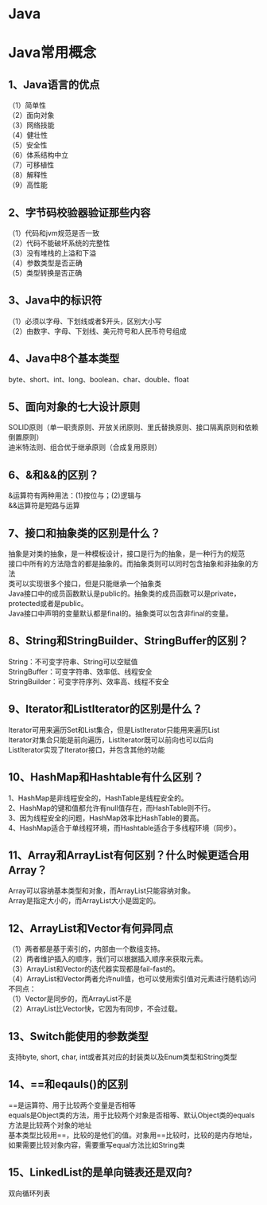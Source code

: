 # Java<br>
# Java常用概念<br>
## 1、Java语言的优点<br>
   （1）简单性<br>
   （2）面向对象<br>
   （3）网络技能<br>
   （4）健壮性<br>
   （5）安全性<br>
   （6）体系结构中立<br>
   （7）可移植性<br>
   （8）解释性<br>
   （9）高性能<br>
## 2、字节码校验器验证那些内容<br>
   （1）代码和jvm规范是否一致<br>
   （2）代码不能破坏系统的完整性<br>
   （3）没有堆栈的上溢和下溢<br>
   （4）参数类型是否正确<br>
   （5）类型转换是否正确<br>
## 3、Java中的标识符<br>
   （1）必须以字母、下划线或者$开头，区别大小写<br>
   （2）由数字、字母、下划线、美元符号和人民币符号组成<br>
## 4、Java中8个基本类型<br>
   byte、short、int、long、boolean、char、double、float<br>
## 5、面向对象的七大设计原则<br>
   SOLID原则（单一职责原则、开放关闭原则、里氏替换原则、接口隔离原则和依赖倒置原则）<br>
   迪米特法则、组合优于继承原则（合成复用原则）<br>
## 6、&和&&的区别？<br>
   &运算符有两种用法：(1)按位与；(2)逻辑与<br>
   &&运算符是短路与运算<br>
## 7、接口和抽象类的区别是什么？<br>
   抽象是对类的抽象，是一种模板设计，接口是行为的抽象，是一种行为的规范<br>
   接口中所有的方法隐含的都是抽象的。而抽象类则可以同时包含抽象和非抽象的方法<br>
   类可以实现很多个接口，但是只能继承一个抽象类<br>
   Java接口中的成员函数默认是public的。抽象类的成员函数可以是private，protected或者是public。<br>
   Java接口中声明的变量默认都是final的。抽象类可以包含非final的变量。<br>
## 8、String和StringBuilder、StringBuffer的区别？<br>
   String：不可变字符串、String可以空赋值<br>
   StringBuffer：可变字符串、效率低、线程安全<br>
   StringBuilder：可变字符序列、效率高、线程不安全<br>
## 9、Iterator和ListIterator的区别是什么？<br>
   Iterator可用来遍历Set和List集合，但是ListIterator只能用来遍历List<br>
   Iterator对集合只能是前向遍历，ListIterator既可以前向也可以后向<br>
   ListIterator实现了Iterator接口，并包含其他的功能<br>
## 10、HashMap和Hashtable有什么区别？<br>
   1、HashMap是非线程安全的，HashTable是线程安全的。<br>
   2、HashMap的键和值都允许有null值存在，而HashTable则不行。<br>
   3、因为线程安全的问题，HashMap效率比HashTable的要高。<br>
   4、HashMap适合于单线程环境，而Hashtable适合于多线程环境（同步）。<br>
## 11、Array和ArrayList有何区别？什么时候更适合用Array？<br>
   Array可以容纳基本类型和对象，而ArrayList只能容纳对象。<br>
   Array是指定大小的，而ArrayList大小是固定的。<br>
## 12、ArrayList和Vector有何异同点<br>
   （1）两者都是基于索引的，内部由一个数组支持。<br>
   （2）两者维护插入的顺序，我们可以根据插入顺序来获取元素。<br>
   （3）ArrayList和Vector的迭代器实现都是fail-fast的。 <br>
   （4）ArrayList和Vector两者允许null值，也可以使用索引值对元素进行随机访问<br>
    不同点：<br>
   （1）Vector是同步的，而ArrayList不是<br>
   （2）ArrayList比Vector快，它因为有同步，不会过载。<br>
## 13、Switch能使用的参数类型<br>
   支持byte, short, char, int或者其对应的封装类以及Enum类型和String类型<br>
## 14、==和eqauls()的区别<br>
   ==是运算符、用于比较两个变量是否相等<br>
   equals是Object类的方法，用于比较两个对象是否相等、默认Object类的equals方法是比较两个对象的地址<br>
   基本类型比较用==，比较的是他们的值。对象用==比较时，比较的是内存地址，如果需要比较对象内容，需要重写equal方法比如String类<br>
## 15、LinkedList的是单向链表还是双向?<br>
   双向循环列表<br>
     




